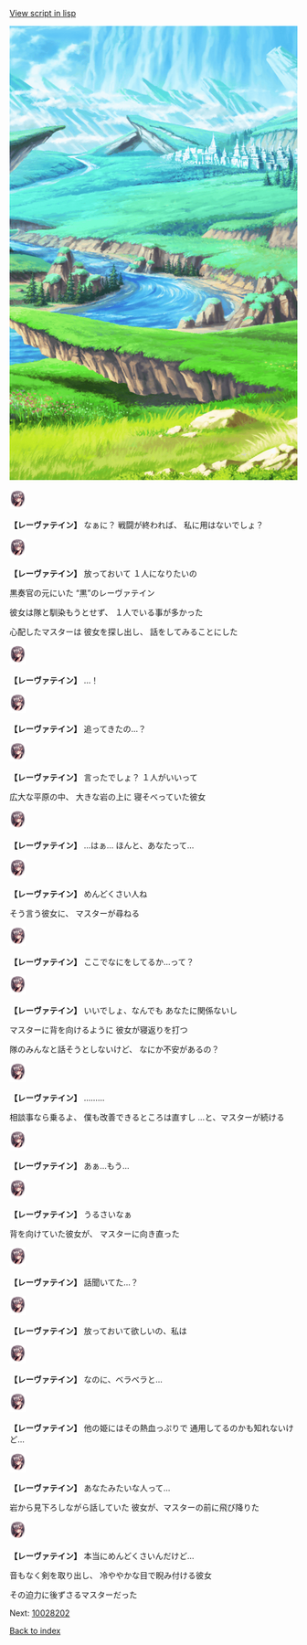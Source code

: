[View script in lisp](../scripts/10028201.txt)

![plain.png](../images/backgrounds/plain.png)

<img src="../images/units/100281.png" alt="100281.png" height="34"/>

**【レーヴァテイン】**
なぁに？
戦闘が終われば、
私に用はないでしょ？

<img src="../images/units/100281.png" alt="100281.png" height="34"/>

**【レーヴァテイン】**
放っておいて
１人になりたいの

黒奏官の元にいた
“黒”のレーヴァテイン

彼女は隊と馴染もうとせず、
１人でいる事が多かった

心配したマスターは
彼女を探し出し、
話をしてみることにした

<img src="../images/units/100281.png" alt="100281.png" height="34"/>

**【レーヴァテイン】**
…！

<img src="../images/units/100281.png" alt="100281.png" height="34"/>

**【レーヴァテイン】**
追ってきたの…？

<img src="../images/units/100281.png" alt="100281.png" height="34"/>

**【レーヴァテイン】**
言ったでしょ？
１人がいいって

広大な平原の中、
大きな岩の上に
寝そべっていた彼女

<img src="../images/units/100281.png" alt="100281.png" height="34"/>

**【レーヴァテイン】**
…はぁ…
ほんと、あなたって…

<img src="../images/units/100281.png" alt="100281.png" height="34"/>

**【レーヴァテイン】**
めんどくさい人ね

そう言う彼女に、
マスターが尋ねる

<img src="../images/units/100281.png" alt="100281.png" height="34"/>

**【レーヴァテイン】**
ここでなにをしてるか…って？

<img src="../images/units/100281.png" alt="100281.png" height="34"/>

**【レーヴァテイン】**
いいでしょ、なんでも
あなたに関係ないし

マスターに背を向けるように
彼女が寝返りを打つ

隊のみんなと話そうとしないけど、
なにか不安があるの？

<img src="../images/units/100281.png" alt="100281.png" height="34"/>

**【レーヴァテイン】**
………

相談事なら乗るよ、
僕も改善できるところは直すし
…と、マスターが続ける

<img src="../images/units/100281.png" alt="100281.png" height="34"/>

**【レーヴァテイン】**
あぁ…もう…

<img src="../images/units/100281.png" alt="100281.png" height="34"/>

**【レーヴァテイン】**
うるさいなぁ

背を向けていた彼女が、
マスターに向き直った

<img src="../images/units/100281.png" alt="100281.png" height="34"/>

**【レーヴァテイン】**
話聞いてた…？

<img src="../images/units/100281.png" alt="100281.png" height="34"/>

**【レーヴァテイン】**
放っておいて欲しいの、私は

<img src="../images/units/100281.png" alt="100281.png" height="34"/>

**【レーヴァテイン】**
なのに、ベラべラと…

<img src="../images/units/100281.png" alt="100281.png" height="34"/>

**【レーヴァテイン】**
他の姫にはその熱血っぷりで
通用してるのかも知れないけど…

<img src="../images/units/100281.png" alt="100281.png" height="34"/>

**【レーヴァテイン】**
あなたみたいな人って…

岩から見下ろしながら話していた
彼女が、マスターの前に飛び降りた

<img src="../images/units/100281.png" alt="100281.png" height="34"/>

**【レーヴァテイン】**
本当にめんどくさいんだけど…

音もなく剣を取り出し、
冷ややかな目で睨み付ける彼女

その迫力に後ずさるマスターだった


Next: [10028202](10028202.md)

[Back to index](index.md)
